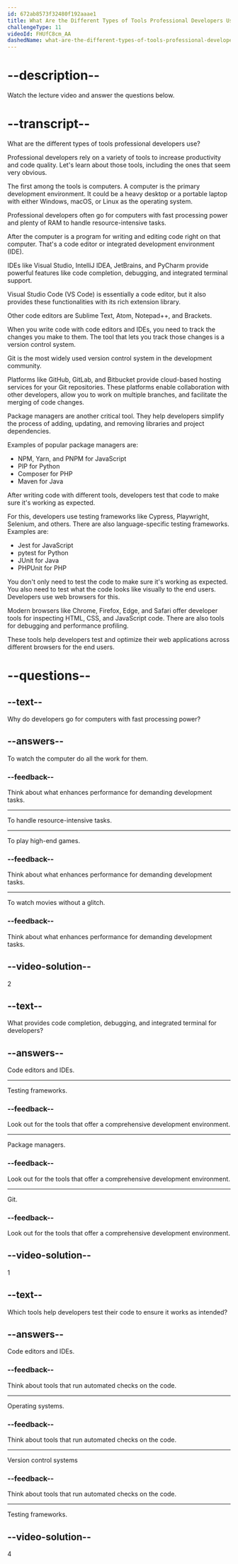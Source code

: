 ```yaml
---
id: 672ab8573f32480f192aaae1
title: What Are the Different Types of Tools Professional Developers Use?
challengeType: 11
videoId: FHUfC8cm_AA
dashedName: what-are-the-different-types-of-tools-professional-developers-use
---
```


# --description--

Watch the lecture video and answer the questions below.

# --transcript--

What are the different types of tools professional developers use?

Professional developers rely on a variety of tools to increase productivity and code quality. Let's learn about those tools, including the ones that seem very obvious.

The first among the tools is computers. A computer is the primary development environment. It could be a heavy desktop or a portable laptop with either Windows, macOS, or Linux as the operating system.

Professional developers often go for computers with fast processing power and plenty of RAM to handle resource-intensive tasks.

After the computer is a program for writing and editing code right on that computer. That's a code editor or integrated development environment (IDE).

IDEs like Visual Studio, IntelliJ IDEA, JetBrains, and PyCharm provide powerful features like code completion, debugging, and integrated terminal support.

Visual Studio Code (VS Code) is essentially a code editor, but it also provides these functionalities with its rich extension library.

Other code editors are Sublime Text, Atom, Notepad++, and Brackets.

When you write code with code editors and IDEs, you need to track the changes you make to them. The tool that lets you track those changes is a version control system.

Git is the most widely used version control system in the development community.

Platforms like GitHub, GitLab, and Bitbucket provide cloud-based hosting services for your Git repositories. These platforms enable collaboration with other developers, allow you to work on multiple branches, and facilitate the merging of code changes.

Package managers are another critical tool. They help developers simplify the process of adding, updating, and removing libraries and project dependencies.

Examples of popular package managers are:

* NPM, Yarn, and PNPM for JavaScript
* PIP for Python
* Composer for PHP
* Maven for Java

After writing code with different tools, developers test that code to make sure it's working as expected.

For this, developers use testing frameworks like Cypress, Playwright, Selenium, and others. There are also language-specific testing frameworks. Examples are:

* Jest for JavaScript
* pytest for Python
* JUnit for Java
* PHPUnit for PHP

You don't only need to test the code to make sure it's working as expected. You also need to test what the code looks like visually to the end users. Developers use web browsers for this.

Modern browsers like Chrome, Firefox, Edge, and Safari offer developer tools for inspecting HTML, CSS, and JavaScript code. There are also tools for debugging and performance profiling.

These tools help developers test and optimize their web applications across different browsers for the end users.

# --questions--

## --text--

Why do developers go for computers with fast processing power?

## --answers--

To watch the computer do all the work for them.

### --feedback--

Think about what enhances performance for demanding development tasks.

---

To handle resource-intensive tasks.

---

To play high-end games.

### --feedback--

Think about what enhances performance for demanding development tasks.

---

To watch movies without a glitch.

### --feedback--

Think about what enhances performance for demanding development tasks.

## --video-solution--

2

## --text--

What provides code completion, debugging, and integrated terminal for developers?

## --answers--

Code editors and IDEs.

---

Testing frameworks.

### --feedback--

Look out for the tools that offer a comprehensive development environment.

---

Package managers.

### --feedback--

Look out for the tools that offer a comprehensive development environment.

---

Git.

### --feedback--

Look out for the tools that offer a comprehensive development environment.

## --video-solution--

1

## --text--

Which tools help developers test their code to ensure it works as intended?

## --answers--

Code editors and IDEs.

### --feedback--

Think about tools that run automated checks on the code.

---

Operating systems.

### --feedback--

Think about tools that run automated checks on the code.

---

Version control systems

### --feedback--

Think about tools that run automated checks on the code.

---

Testing frameworks.

## --video-solution--

4
